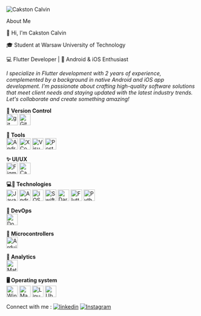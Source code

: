 ![Cakston Calvin](https://github.com/Cakston/Cakston/assets/85932702/f96edc53-4853-413b-8e9c-4be8939407d8)

About Me

👋 Hi, I'm Cakston Calvin

🎓 Student at Warsaw University of Technology

💻 Flutter Developer | 📱 Android & iOS Enthusiast

<i>I specialize in Flutter development with 2 years of experience, complemented by a background in native Android and iOS app development. I'm passionate about crafting high-quality software solutions that meet client needs and staying updated with the latest industry trends. Let's collaborate and create something amazing!</i>


<b>🧰 Version Control</b><br>
<img src="https://github.com/Cakston/Cakston/assets/85932702/b8b3f55e-ef48-444d-a73e-1f6b16ed771a" alt="git" width="30" height="30">
<img src="https://github.com/Cakston/Cakston/assets/85932702/09c36f90-8a0c-4ae9-bfd7-d6623e1bf37d" alt="Github" width="30" height="30"><br>

<b>🔨 Tools</b><br>
<img src="https://github.com/Cakston/Cakston/assets/85932702/3c1eb3b1-0b4a-4176-9f28-e00c9fe0b311" alt="Android Studio" width="30" height="30">
<img src="https://github.com/Cakston/Cakston/assets/85932702/b4e23ee4-1dcd-4b62-a9f1-03770bedab26" alt="XCode" width="30" height="30">
<img src="https://github.com/Cakston/Cakston/assets/85932702/1df47d2d-406a-4ce0-8160-c884503138f2" alt="Visual Studio Code" width="30" height="30">
<img src="https://github.com/Cakston/Cakston/assets/85932702/02dfb017-ad55-4c7d-ab4b-7df83941b50b" alt="Postman" width="30" height="30"><br>

<b>✨ UI/UX</b><br>
<img src="https://github.com/Cakston/Cakston/assets/85932702/c384a74c-db26-4ac2-a6b1-d7ea0ff8704f" alt="Figma" width="30" height="30">
<img src="https://github.com/Cakston/Cakston/assets/85932702/8d745f0d-a230-4faa-ae44-edec2f283563" alt="Canva" width="30" height="30"><br>

<b>💻📲 Technologies</b><br>
<img src="https://github.com/Cakston/Cakston/assets/85932702/c85ea4aa-f930-4a62-a484-4571715a7672" alt="Java" width="30" height="30">
<img src="https://github.com/Cakston/Cakston/assets/85932702/d26ea34c-439f-4d01-96e9-be97a77cb1e2" alt="Android" width="30" height="30">
<img src="https://github.com/Cakston/Cakston/assets/85932702/d7b6cc34-f333-484a-bcd2-1f523dea4cfe" alt="iOS" width="30" height="30">
<img src="https://github.com/Cakston/Cakston/assets/85932702/2cd1c5c5-468d-4372-994b-2fa51c80b398" alt="Swift" width="30" height="30">
<img src="https://github.com/Cakston/Cakston/assets/85932702/e64a2a9a-dabc-4fdd-a2ec-5553034ec879" alt="Dart" width="30" height="30">
<img src="https://github.com/Cakston/Cakston/assets/85932702/c27654d3-bbdf-44eb-a620-27fcaca06fab" alt="Flutter" width="30" height="30">
<img src="https://github.com/Cakston/Cakston/assets/85932702/33b99675-9377-42e9-a49d-e1c9c104ae48" alt="Python" width="30" height="30"><br>

<b>🤿 DevOps</b><br>
<img src="https://github.com/Cakston/Cakston/assets/85932702/baf85d6e-937a-4c67-b17b-f12f5ff4d47a" alt="Docker" width="30" height="30"><br>

<b>🔌 Microcontrollers</b><br>
<img src="https://github.com/Cakston/Cakston/assets/85932702/9e80777f-de4b-4bde-b181-6858b89d5bc1" alt="Arduino" width="30" height="30"><br>

<b>🔬 Analytics</b><br>
<img src="https://github.com/Cakston/Cakston/assets/85932702/d2a2e572-2f3e-4754-8a43-3fb38bb18e0a" alt="Matlab" width="30" height="30"><br>

<b>🖥️ Operating system</b><br>
<img src="https://github.com/Cakston/Cakston/assets/85932702/3f9f0076-dfa4-4d2c-9a75-7961aa873cdb" alt="Windows" width="30" height="30">
<img src="https://github.com/Cakston/Cakston/assets/85932702/620ab66a-e43c-4ada-bb25-26938900a5c1" alt="MacOS" width="30" height="30">
<img src="https://github.com/Cakston/Cakston/assets/85932702/5381822d-496c-4b34-acc7-36ba7f90ad46" alt="Linux" width="30" height="30">
<img src="https://github.com/Cakston/Cakston/assets/85932702/2fffc24e-afd6-444c-8adc-dd7dc0941c2e" alt="Ubuntu" width="30" height="30">


Connect with me : [![linkedin](https://github.com/Cakston/Cakston/assets/85932702/0d401033-4fec-40ac-b008-e26250badc15)](https://www.linkedin.com/in/cakston/)   [![Instagram](https://github.com/Cakston/Cakston/assets/85932702/c93264a6-f2c0-48a0-a355-810b3ccc8d06)](https://www.instagram.com/_mr_lonely_c_/) 

